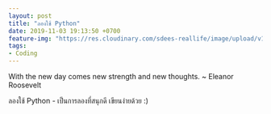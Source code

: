 ```yaml
---
layout: post
title: "ลองใช้ Python"
date: 2019-11-03 19:13:50 +0700
feature-img: "https://res.cloudinary.com/sdees-reallife/image/upload/v1555658919/sample_feature_img.png"
tags:
- Coding
---
```


With the new day comes new strength and new thoughts. ~ Eleanor Roosevelt

<i class="fa fa-child" style="color:plum"></i>

ลองใช้ Python - เป็นการลองที่สนุกดี เขียนง่ายด้วย :)
